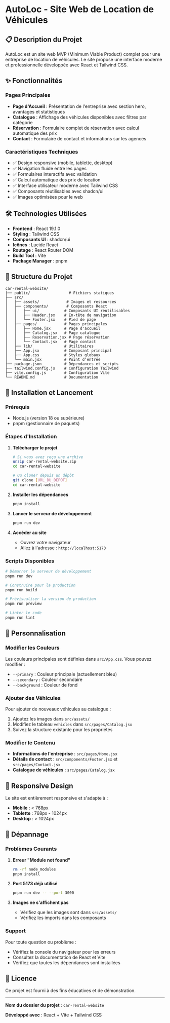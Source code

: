 # AutoLoc - Site Web de Location de Véhicules

## 📋 Description du Projet

AutoLoc est un site web MVP (Minimum Viable Product) complet pour une entreprise de location de véhicules. Le site propose une interface moderne et professionnelle développée avec React et Tailwind CSS.

## ✨ Fonctionnalités

### Pages Principales
- **Page d'Accueil** : Présentation de l'entreprise avec section hero, avantages et statistiques
- **Catalogue** : Affichage des véhicules disponibles avec filtres par catégorie
- **Réservation** : Formulaire complet de réservation avec calcul automatique des prix
- **Contact** : Formulaire de contact et informations sur les agences

### Caractéristiques Techniques
- ✅ Design responsive (mobile, tablette, desktop)
- ✅ Navigation fluide entre les pages
- ✅ Formulaires interactifs avec validation
- ✅ Calcul automatique des prix de location
- ✅ Interface utilisateur moderne avec Tailwind CSS
- ✅ Composants réutilisables avec shadcn/ui
- ✅ Images optimisées pour le web

## 🛠️ Technologies Utilisées

- **Frontend** : React 19.1.0
- **Styling** : Tailwind CSS
- **Composants UI** : shadcn/ui
- **Icônes** : Lucide React
- **Routage** : React Router DOM
- **Build Tool** : Vite
- **Package Manager** : pnpm

## 📁 Structure du Projet

```
car-rental-website/
├── public/                 # Fichiers statiques
├── src/
│   ├── assets/            # Images et ressources
│   ├── components/        # Composants React
│   │   ├── ui/           # Composants UI réutilisables
│   │   ├── Header.jsx    # En-tête de navigation
│   │   └── Footer.jsx    # Pied de page
│   ├── pages/            # Pages principales
│   │   ├── Home.jsx      # Page d'accueil
│   │   ├── Catalog.jsx   # Page catalogue
│   │   ├── Reservation.jsx # Page réservation
│   │   └── Contact.jsx   # Page contact
│   ├── lib/              # Utilitaires
│   ├── App.jsx           # Composant principal
│   ├── App.css           # Styles globaux
│   └── main.jsx          # Point d'entrée
├── package.json          # Dépendances et scripts
├── tailwind.config.js    # Configuration Tailwind
├── vite.config.js        # Configuration Vite
└── README.md             # Documentation
```

## 🚀 Installation et Lancement

### Prérequis
- Node.js (version 18 ou supérieure)
- pnpm (gestionnaire de paquets)

### Étapes d'Installation

1. **Télécharger le projet**
   ```bash
   # Si vous avez reçu une archive
   unzip car-rental-website.zip
   cd car-rental-website
   
   # Ou cloner depuis un dépôt
   git clone [URL_DU_DEPOT]
   cd car-rental-website
   ```

2. **Installer les dépendances**
   ```bash
   pnpm install
   ```

3. **Lancer le serveur de développement**
   ```bash
   pnpm run dev
   ```

4. **Accéder au site**
   - Ouvrez votre navigateur
   - Allez à l'adresse : `http://localhost:5173`

### Scripts Disponibles

```bash
# Démarrer le serveur de développement
pnpm run dev

# Construire pour la production
pnpm run build

# Prévisualiser la version de production
pnpm run preview

# Linter le code
pnpm run lint
```

## 🎨 Personnalisation

### Modifier les Couleurs
Les couleurs principales sont définies dans `src/App.css`. Vous pouvez modifier :
- `--primary` : Couleur principale (actuellement bleu)
- `--secondary` : Couleur secondaire
- `--background` : Couleur de fond

### Ajouter des Véhicules
Pour ajouter de nouveaux véhicules au catalogue :
1. Ajoutez les images dans `src/assets/`
2. Modifiez le tableau `vehicles` dans `src/pages/Catalog.jsx`
3. Suivez la structure existante pour les propriétés

### Modifier le Contenu
- **Informations de l'entreprise** : `src/pages/Home.jsx`
- **Détails de contact** : `src/components/Footer.jsx` et `src/pages/Contact.jsx`
- **Catalogue de véhicules** : `src/pages/Catalog.jsx`

## 📱 Responsive Design

Le site est entièrement responsive et s'adapte à :
- **Mobile** : < 768px
- **Tablette** : 768px - 1024px  
- **Desktop** : > 1024px

## 🔧 Dépannage

### Problèmes Courants

1. **Erreur "Module not found"**
   ```bash
   rm -rf node_modules
   pnpm install
   ```

2. **Port 5173 déjà utilisé**
   ```bash
   pnpm run dev -- --port 3000
   ```

3. **Images ne s'affichent pas**
   - Vérifiez que les images sont dans `src/assets/`
   - Vérifiez les imports dans les composants

### Support
Pour toute question ou problème :
- Vérifiez la console du navigateur pour les erreurs
- Consultez la documentation de React et Vite
- Vérifiez que toutes les dépendances sont installées

## 📄 Licence

Ce projet est fourni à des fins éducatives et de démonstration.

---

**Nom du dossier du projet** : `car-rental-website`

**Développé avec** : React + Vite + Tailwind CSS

